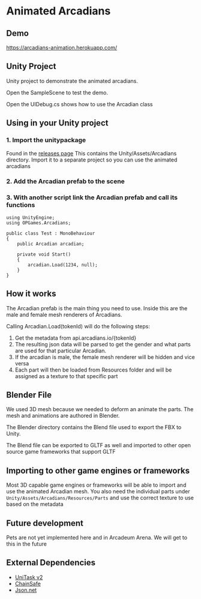 # Animated Arcadians

## Demo

https://arcadians-animation.herokuapp.com/

## Unity Project

Unity project to demonstrate the animated arcadians.

Open the SampleScene to test the demo. 

Open the UIDebug.cs shows how to use the Arcadian class

## Using in your Unity project

### 1. Import the unitypackage
Found in the [releases page](https://github.com/alto-io/arcadians-animation/releases)
This contains the Unity/Assets/Arcadians directory. Import it to a separate project so you can use the animated arcadians

### 2. Add the Arcadian prefab to the scene

### 3. With another script link the Arcadian prefab and call its functions

```
using UnityEngine;
using OPGames.Arcadians;

public class Test : MonoBehaviour
{
	public Arcadian arcadian;

	private void Start()
	{
		arcadian.Load(1234, null); 
	}
}
```

## How it works

The Arcadian prefab is the main thing you need to use. Inside this are the male and female mesh renderers of Arcadians.

Calling Arcadian.Load(tokenId) will do the following steps:

1. Get the metadata from api.arcadians.io/{tokenId}
1. The resulting json data will be parsed to get the gender and what parts are used for that particular Arcadian.
1. If the arcadian is male, the female mesh renderer will be hidden and vice versa
1. Each part will then be loaded from Resources folder and will be assigned as a texture to that specific part

## Blender File

We used 3D mesh because we needed to deform an animate the parts. The mesh and animations are authored in Blender.

The Blender directory contains the Blend file used to export the FBX to Unity.

The Blend file can be exported to GLTF as well and imported to other open source game frameworks that support GLTF

## Importing to other game engines or frameworks

Most 3D capable game engines or frameworks will be able to import and use the animated Arcadian mesh. You also need the individual parts under `Unity/Assets/Arcadians/Resources/Parts` and use the correct texture to use based on the metadata

## Future development

Pets are not yet implemented here and in Arcadeum Arena. We will get to this in the future

## External Dependencies

- [UniTask v2](https://github.com/Cysharp/UniTask)
- [ChainSafe](https://github.com/ChainSafe/web3.unity)
- [Json.net](https://docs.unity3d.com/Packages/com.unity.nuget.newtonsoft-json@3.0/manual/index.html)
